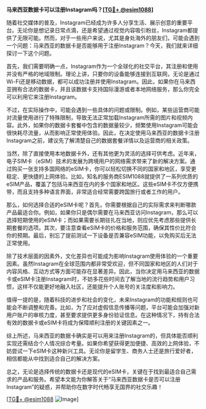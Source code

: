 **马来西亚数据卡可以注册Instagram吗？[[TG💪+ @esim1088](https://t.me/s/esim1088)]**

随着社交媒体的普及，Instagram已经成为许多人分享生活、展示创意的重要平台。无论你是想记录日常点滴，还是希望通过视觉内容吸引粉丝，Instagram都提供了无限可能。然而，对于一些用户来说，尤其是身处海外的朋友们，可能会遇到一个问题：马来西亚的数据卡是否能够用于注册Instagram？今天，我们就来详细探讨一下这个问题。

首先，我们需要明确一点，Instagram作为一个全球化的社交平台，其注册和使用并没有严格的地域限制。理论上讲，只要你的设备能够连接到互联网，无论是通过Wi-Fi还是移动数据，都可以成功注册并使用Instagram。因此，如果你在马来西亚拥有合法的数据卡，并且该数据卡支持国际漫游或者本地网络服务，那么你完全可以利用它来注册Instagram。

不过，在实际操作中，可能会遇到一些具体的问题或限制。例如，某些运营商可能对流量使用进行了特殊限制，导致无法正常加载Instagram所需的图片和视频内容。此外，如果你的数据卡套餐中包含的数据量较少，频繁使用Instagram可能会很快耗尽流量，从而影响正常使用体验。因此，在决定使用马来西亚的数据卡注册Instagram之前，建议先了解清楚自己的数据套餐详情以及运营商的相关政策。

当然，除了直接使用本地数据卡外，还有其他更为灵活的选择可供考虑。近年来，电子SIM卡（eSIM）技术的发展为跨境用户的网络需求带来了新的解决方案。通过购买一张支持多国网络的eSIM卡，你可以轻松切换不同的国家和地区，享受更稳定、更快捷的上网体验。比如，知名的服务商ESIM1088就提供了一系列优质的eSIM产品，覆盖了包括马来西亚在内的多个国家和地区。这些eSIM卡不仅方便携带，而且支持多种语言界面，非常适合经常需要跨国旅行或者工作的用户。

那么，如何选择合适的eSIM卡呢？首先，你需要根据自己的实际需求来判断哪款产品最适合你。例如，如果你只是偶尔需要在马来西亚访问Instagram，那么可以选择短期使用的eSIM卡；而如果需要长期驻扎在当地，则应优先考虑那些提供长期套餐的选项。其次，要注意查看eSIM卡的价格和服务范围，确保其性价比符合你的预期。最后，别忘了提前测试一下设备是否兼容eSIM功能，以免购买后无法正常使用。

除了技术层面的因素外，文化差异也可能成为影响Instagram使用体验的一个重要因素。虽然Instagram在全球范围内都非常受欢迎，但不同国家和地区的人们对于内容风格、互动方式等方面可能存在显著差异。因此，当你决定用马来西亚的数据卡或eSIM卡注册Instagram时，不妨多花些时间去了解当地的流行趋势和用户习惯，这样不仅能更好地融入社区，还能提升个人账号的关注度和影响力。

值得一提的是，随着科技的进步和社会的变化，未来Instagram的功能和规则也可能会不断调整和完善。比如，为了应对虚假信息传播等问题，平台可能会加强对新用户账户的审核力度，甚至要求提供更多身份验证信息。在这种情况下，持有合法有效的数据卡或eSIM卡将成为保障顺利注册的关键因素之一。

综上所述，马来西亚的数据卡确实是可以用来注册Instagram的，但具体能否顺利实现还需结合个人情况综合考量。如果你希望获得更加便捷、高效的上网体验，不妨尝试一下eSIM卡这种新兴工具。无论你是留学生、商务人士还是旅行爱好者，相信都能从中找到适合自己的解决方案。

总之，无论是选择传统的数据卡还是现代的eSIM卡，关键在于找到最适合自己需求的产品和服务。希望本文能为你解答关于“马来西亚数据卡是否可以注册Instagram”的疑惑，并帮助你在数字时代畅享无国界的社交乐趣！

[[TG💪+ @esim1088](https://t.me/s/esim1088) ![Image](https://i.postimg.cc/4NQfJmqS/Snipaste-2025-05-13-00-14-12.png)]
